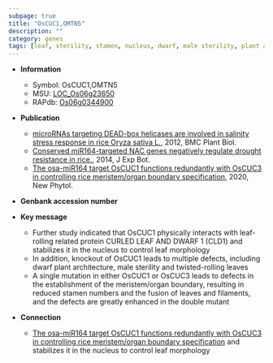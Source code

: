 ```yaml
---
subpage: true
title: "OsCUC1,OMTN5"
description: ""
category: genes
tags: [leaf, sterility, stamen, nucleus, dwarf, male sterility, plant architecture, stamen number]
---
```


* **Information**  
    + Symbol: OsCUC1,OMTN5  
    + MSU: [LOC_Os06g23650](http://rice.plantbiology.msu.edu/cgi-bin/ORF_infopage.cgi?orf=LOC_Os06g23650)  
    + RAPdb: [Os06g0344900](http://rapdb.dna.affrc.go.jp/viewer/gbrowse_details/irgsp1?name=Os06g0344900)  

* **Publication**  
    + [microRNAs targeting DEAD-box helicases are involved in salinity stress response in rice Oryza sativa L.](http://www.ncbi.nlm.nih.gov/pubmed?term=microRNAs+targeting+DEAD-box+helicases+are+involved+in+salinity+stress+response+in+rice+Oryza+sativa+L.%5BTitle%5D), 2012, BMC Plant Biol.
    + [Conserved miR164-targeted NAC genes negatively regulate drought resistance in rice.](http://www.ncbi.nlm.nih.gov/pubmed?term=Conserved+miR164-targeted+NAC+genes+negatively+regulate+drought+resistance+in+rice.%5BTitle%5D), 2014, J Exp Bot.
    + [The osa-miR164 target OsCUC1 functions redundantly with OsCUC3 in controlling rice meristem/organ boundary specification](http://www.ncbi.nlm.nih.gov/pubmed?term=The+osa-miR164+target+OsCUC1+functions+redundantly+with+OsCUC3+in+controlling+rice+meristem/organ+boundary+specification%5BTitle%5D), 2020, New Phytol.

* **Genbank accession number**  

* **Key message**  
    + Further study indicated that OsCUC1 physically interacts with leaf-rolling related protein CURLED LEAF AND DWARF 1 (CLD1) and stabilizes it in the nucleus to control leaf morphology
    + In addition, knockout of OsCUC1 leads to multiple defects, including dwarf plant architecture, male sterility and twisted-rolling leaves
    + A single mutation in either OsCUC1 or OsCUC3 leads to defects in the establishment of the meristem/organ boundary, resulting in reduced stamen numbers and the fusion of leaves and filaments, and the defects are greatly enhanced in the double mutant

* **Connection**  
    + [The osa-miR164 target OsCUC1 functions redundantly with OsCUC3 in controlling rice meristem/organ boundary specification](CLD1) and stabilizes it in the nucleus to control leaf morphology



